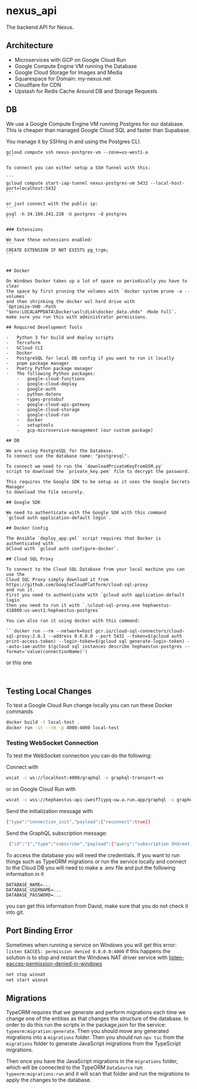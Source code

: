 # nexus_api

The backend API for Nexus.

## Architecture

-   Microservices with GCP on Google Cloud Run
-   Google Compute Engine VM running the Database
-   Google Cloud Storage for Images and Media
-   Squarespace for Domain: my-nexus.net
-   Cloudflare for CDN
-   Upstash for Redis Cache Around DB and Storage Requests

## DB

We use a Google Compute Engine VM running Postgres for our database. This is
cheaper than managed Google Cloud SQL and faster than Supabase.

You manage it by SSHing in and using the Postgres CLI.

````
gcloud compute ssh nexus-postgres-vm --zone=us-west1-a
```

To connect you can either setup a SSH Tunnel with this:

```
gcloud compute start-iap-tunnel nexus-postgres-vm 5432 --local-host-port=localhost:5432
```

or just connect with the public ip:
```
psql -h 34.169.241.220 -U postgres -d postgres
```

### Extensions

We have these extensions enabled:
```
CREATE EXTENSION IF NOT EXISTS pg_trgm;
```


## Docker

On Windows Docker takes up a lot of space so periodically you have to clear
the space by first pruning the volumes with `docker system prune -a --volumes`
and then shrinking the docker wsl hard drive with
`Optimize-VHD -Path "$env:LOCALAPPDATA\Docker\wsl\disk\docker_data.vhdx" -Mode Full`.
make sure you run this with administrator permissions.

## Required Development Tools

-   Python 3 for build and deploy scripts
-   Terraform
-   GCloud CLI
-   Docker
-   PostgreSQL for local DB config if you want to run it locally
-   pnpm package manager
-   Poetry Python package manager
-   The following Python packages:
    -   google-cloud-functions
    -   google-cloud-deploy
    -   google-auth
    -   python-dotenv
    -   types-protobuf
    -   google-cloud-api-gateway
    -   google-cloud-storage
    -   google-cloud-run
    -   docker
    -   setuptools
    -   gcp-microservice-management (our custom package)

## DB

We are using PostgreSQL for the Database.
To connect use the database name: "postgresql".

To connect we need to run the `downloadPrivateKeyFromGSM.py`
script to download the `private_key.pem` file to decrypt the password.

This requires the Google SDK to be setup as it uses the Google Secrets Manager
to download the file securely.

## Google SDK

We need to authenticate with the Google SDK with this command
`gcloud auth application-default login`.

## Docker Config

The Ansible `deploy_app.yml` script requires that Docker is authenticated with
GCloud with `gcloud auth configure-docker`.

## Cloud SQL Proxy

To connect to the Cloud SQL Database from your local machine you can use the
Cloud SQL Proxy simply download it from https://github.com/GoogleCloudPlatform/cloud-sql-proxy
and run it.
First you need to authenticate with `gcloud auth application-default login`
then you need to run it with `.\cloud-sql-proxy.exe hephaestus-418809:us-west1:hephaestus-postgres`

You can also run it using docker with this command:

```docker run --rm --network=host gcr.io/cloud-sql-connectors/cloud-sql-proxy:2.6.1 --address 0.0.0.0 --port 5432 --token=$(gcloud auth print-access-token) --login-token=$(gcloud sql generate-login-token) --auto-iam-authn $(gcloud sql instances describe hephaestus-postgres --format='value(connectionName)')

````

or this one

```docker run --rm --network=host gcr.io/cloud-sql-connectors/cloud-sql-proxy:2.6.1 --address 0.0.0.0 --port 5432 --auto-iam-authn --credentials-file hephaestus-418809-aca9086bcf82.json hephaestus-418809:us-west1:hephaestus-postgres


```

## Testing Local Changes

To test a Google Cloud Run change locally you can run these Docker commands

```sh
docker build -t local-test .
docker run -it --rm -p 4000:4000 local-test
```

### Testing WebSocket Connection

To test the WebSocket connection you can do the following:

Connect with

```sh
wscat -c ws://localhost:4000/graphql -s graphql-transport-ws
```

or on Google Cloud Run with

```sh
wscat -c wss://hephaestus-api-iwesf7iypq-uw.a.run.app/graphql -s graphql-transport-ws
```

Send the initialization message with

```sh
{"type":"connection_init","payload":{"reconnect":true}}
```

Send the GraphQL subscription message:

```sh
 {"id":"1","type":"subscribe","payload":{"query":"subscription OnGreeting { greetings }"}}
```

To access the database you will need the credentials. If you want to run things
such as TypeORM migrations or run the service locally and connect to the Cloud DB
you will need to make a .env file and put the following information in it

```.env
DATABASE_NAME=...
DATABASE_USERNAME=...
DATABASE_PASSWORD=...
```

you can get this information from David, make sure that you do not check it into git.

## Port Binding Error

Sometimes when running a service on Windows you will get this error:
`listen EACCES: permission denied 0.0.0.0:4000` if this happens the solution
is to stop and restart the Windows NAT driver service with [listen-eacces-permission-denied-in-windows](#https://stackoverflow.com/questions/59428844/listen-eacces-permission-denied-in-windows)

```sh
net stop winnat
net start winnat
```

## Migrations

TypeORM requires that we generate and perform migrations each time we change one of the entities
as that changes the structure of the database. In order to do this run
the scripts in the package.json for the service: `typeorm:migration:generate`.
Then you should move any generated migrations into a `migrations` folder.
Then you should run `npx tsc` from the `migrations` folder to generate
JavaScript migrations from the TypeScript migrations.

Then once you have the JavaScript migrations in the `migrations` folder, which
will be connected to the TypeORM `DataSource` run `typeorm:migrations:run` and
it will scan that folder and run the migrations to apply the changes to the database.
